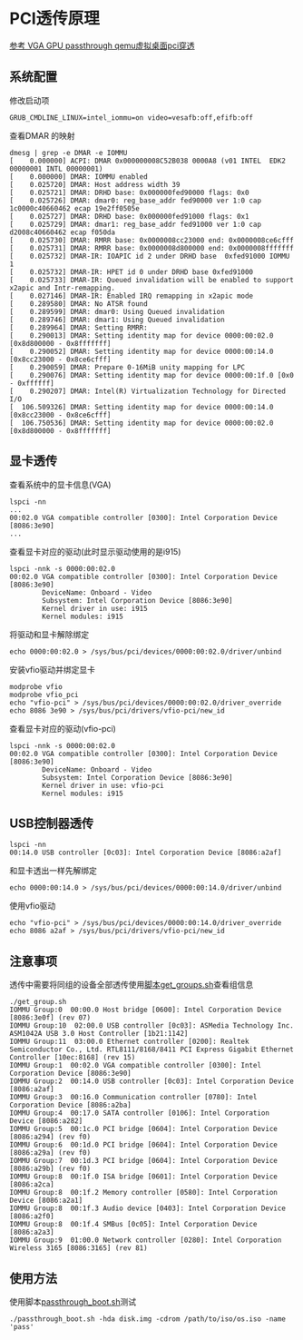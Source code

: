 # PCI透传原理

[参考 VGA GPU passthrough qemu虚拟桌面pci穿透](https://blog.csdn.net/hubbybob1/article/details/77101913)

## 系统配置

修改启动项

	GRUB_CMDLINE_LINUX=intel_iommu=on video=vesafb:off,efifb:off

查看DMAR 的映射

	dmesg | grep -e DMAR -e IOMMU
	[    0.000000] ACPI: DMAR 0x000000008C52B038 0000A8 (v01 INTEL  EDK2     00000001 INTL 00000001)
	[    0.000000] DMAR: IOMMU enabled
	[    0.025720] DMAR: Host address width 39
	[    0.025721] DMAR: DRHD base: 0x000000fed90000 flags: 0x0
	[    0.025726] DMAR: dmar0: reg_base_addr fed90000 ver 1:0 cap 1c0000c40660462 ecap 19e2ff0505e
	[    0.025727] DMAR: DRHD base: 0x000000fed91000 flags: 0x1
	[    0.025729] DMAR: dmar1: reg_base_addr fed91000 ver 1:0 cap d2008c40660462 ecap f050da
	[    0.025730] DMAR: RMRR base: 0x0000008cc23000 end: 0x0000008ce6cfff
	[    0.025731] DMAR: RMRR base: 0x0000008d800000 end: 0x0000008fffffff
	[    0.025732] DMAR-IR: IOAPIC id 2 under DRHD base  0xfed91000 IOMMU 1
	[    0.025732] DMAR-IR: HPET id 0 under DRHD base 0xfed91000
	[    0.025733] DMAR-IR: Queued invalidation will be enabled to support x2apic and Intr-remapping.
	[    0.027146] DMAR-IR: Enabled IRQ remapping in x2apic mode
	[    0.289580] DMAR: No ATSR found
	[    0.289599] DMAR: dmar0: Using Queued invalidation
	[    0.289746] DMAR: dmar1: Using Queued invalidation
	[    0.289964] DMAR: Setting RMRR:
	[    0.290013] DMAR: Setting identity map for device 0000:00:02.0 [0x8d800000 - 0x8fffffff]
	[    0.290052] DMAR: Setting identity map for device 0000:00:14.0 [0x8cc23000 - 0x8ce6cfff]
	[    0.290059] DMAR: Prepare 0-16MiB unity mapping for LPC
	[    0.290076] DMAR: Setting identity map for device 0000:00:1f.0 [0x0 - 0xffffff]
	[    0.290207] DMAR: Intel(R) Virtualization Technology for Directed I/O
	[  106.509326] DMAR: Setting identity map for device 0000:00:14.0 [0x8cc23000 - 0x8ce6cfff]
	[  106.750536] DMAR: Setting identity map for device 0000:00:02.0 [0x8d800000 - 0x8fffffff]

## 显卡透传

查看系统中的显卡信息(VGA)

	lspci -nn
	...
	00:02.0 VGA compatible controller [0300]: Intel Corporation Device [8086:3e90]
	...

查看显卡对应的驱动(此时显示驱动使用的是i915)

	lspci -nnk -s 0000:00:02.0
	00:02.0 VGA compatible controller [0300]: Intel Corporation Device [8086:3e90]
			DeviceName: Onboard - Video
			Subsystem: Intel Corporation Device [8086:3e90]
			Kernel driver in use: i915
			Kernel modules: i915

将驱动和显卡解除绑定

	echo 0000:00:02.0 > /sys/bus/pci/devices/0000:00:02.0/driver/unbind

安装vfio驱动并绑定显卡

	modprobe vfio
	modprobe vfio_pci
	echo "vfio-pci" > /sys/bus/pci/devices/0000:00:02.0/driver_override
	echo 8086 3e90 > /sys/bus/pci/drivers/vfio-pci/new_id

查看显卡对应的驱动(vfio-pci)

	lspci -nnk -s 0000:00:02.0
	00:02.0 VGA compatible controller [0300]: Intel Corporation Device [8086:3e90]
			DeviceName: Onboard - Video
			Subsystem: Intel Corporation Device [8086:3e90]
			Kernel driver in use: vfio-pci
			Kernel modules: i915

## USB控制器透传

	lspci -nn
	00:14.0 USB controller [0c03]: Intel Corporation Device [8086:a2af]

和显卡透出一样先解绑定

	echo 0000:00:14.0 > /sys/bus/pci/devices/0000:00:14.0/driver/unbind

使用vfio驱动

	echo "vfio-pci" > /sys/bus/pci/devices/0000:00:14.0/driver_override
	echo 8086 a2af > /sys/bus/pci/drivers/vfio-pci/new_id

## 注意事项

透传中需要将同组的设备全部透传使用[脚本get_groups.sh](get_groups.sh)查看组信息

	./get_group.sh
	IOMMU Group:0  00:00.0 Host bridge [0600]: Intel Corporation Device [8086:3e0f] (rev 07)
	IOMMU Group:10  02:00.0 USB controller [0c03]: ASMedia Technology Inc. ASM1042A USB 3.0 Host Controller [1b21:1142]
	IOMMU Group:11  03:00.0 Ethernet controller [0200]: Realtek Semiconductor Co., Ltd. RTL8111/8168/8411 PCI Express Gigabit Ethernet Controller [10ec:8168] (rev 15)
	IOMMU Group:1  00:02.0 VGA compatible controller [0300]: Intel Corporation Device [8086:3e90]
	IOMMU Group:2  00:14.0 USB controller [0c03]: Intel Corporation Device [8086:a2af]
	IOMMU Group:3  00:16.0 Communication controller [0780]: Intel Corporation Device [8086:a2ba]
	IOMMU Group:4  00:17.0 SATA controller [0106]: Intel Corporation Device [8086:a282]
	IOMMU Group:5  00:1c.0 PCI bridge [0604]: Intel Corporation Device [8086:a294] (rev f0)
	IOMMU Group:6  00:1d.0 PCI bridge [0604]: Intel Corporation Device [8086:a29a] (rev f0)
	IOMMU Group:7  00:1d.3 PCI bridge [0604]: Intel Corporation Device [8086:a29b] (rev f0)
	IOMMU Group:8  00:1f.0 ISA bridge [0601]: Intel Corporation Device [8086:a2ca]
	IOMMU Group:8  00:1f.2 Memory controller [0580]: Intel Corporation Device [8086:a2a1]
	IOMMU Group:8  00:1f.3 Audio device [0403]: Intel Corporation Device [8086:a2f0]
	IOMMU Group:8  00:1f.4 SMBus [0c05]: Intel Corporation Device [8086:a2a3]
	IOMMU Group:9  01:00.0 Network controller [0280]: Intel Corporation Wireless 3165 [8086:3165] (rev 81)

## 使用方法

使用脚本[passthrough_boot.sh](passthrough_boot.sh)测试

	./passthrough_boot.sh -hda disk.img -cdrom /path/to/iso/os.iso -name 'pass'
